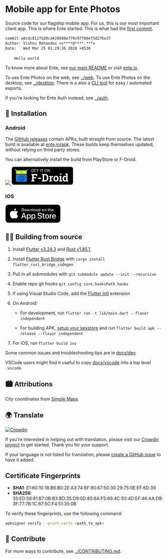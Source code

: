 # Mobile app for Ente Photos

Source code for our flagship mobile app. For us, this is our most important
client app. This is where Ente started. This is what had the [first
commit](https://github.com/ente-io/ente/commit/a8cdc811fd20ca4289d8e779c97f08ef5d276e37).

    commit a8cdc811fd20ca4289d8e779c97f08ef5d276e37
    Author: Vishnu Mohandas <v****@****.***>
    Date:   Wed Mar 25 01:29:36 2020 +0530

        Hello world

To know more about Ente, see [our main README](../README.md) or visit
[ente.io](https://ente.io).

To use Ente Photos on the web, see [../web](../web/README.md). To use Ente
Photos on the desktop, see [../desktop](../desktop/README.md). There is a also a
[CLI tool](../cli/README.md) for easy / automated exports.

If you're looking for Ente Auth instead, see [../auth](../auth/README.md).

## 📲 Installation

### Android

The [GitHub
releases](https://github.com/ente-io/ente/releases?q=photos-v1) contain
APKs, built straight from source. The latest build is available at
[ente.io/apk](https://ente.io/apk). These builds keep themselves updated,
without relying on third party stores.

You can alternatively install the build from PlayStore or F-Droid.

<a href="https://play.google.com/store/apps/details?id=io.ente.photos">
  <img height="59" src="../.github/assets/play-store-badge.png">
</a>
<a href="https://f-droid.org/packages/io.ente.photos.fdroid/">
  <img height="59" src="../.github/assets/f-droid-badge.png">
</a>

### iOS

<a href="https://apps.apple.com/in/app/ente-photos/id1542026904">
  <img height="59" src="../.github/assets/app-store-badge.svg">
</a>

## 🧑‍💻 Building from source

1. Install [Flutter v3.24.3](https://flutter.dev/docs/get-started/install) and [Rust v1.85.1](https://www.rust-lang.org/tools/install).

2. Install [Flutter Rust Bridge](https://cjycode.com/flutter_rust_bridge/) with `cargo install flutter_rust_bridge_codegen`

3. Pull in all submodules with `git submodule update --init --recursive`

4. Enable repo git hooks `git config core.hooksPath hooks`

5. If using Visual Studio Code, add the [Flutter
   Intl](https://marketplace.visualstudio.com/items?itemName=localizely.flutter-intl)
   extension

6. On Android:

   - For development, run `flutter run -t lib/main.dart --flavor independent`

   - For building APK, [setup your
     keystore](https://docs.flutter.dev/deployment/android#create-an-upload-keystore)
     and run `flutter build apk --release --flavor independent`

7. For iOS, run `flutter build ios`

Some common issues and troubleshooting tips are in [docs/dev](docs/dev.md).

VSCode users might find it useful to copy [docs/vscode](docs/vscode) into a top
level `.vscode`.

## 🏙️ Attributions

City coordinates from [Simple Maps](https://simplemaps.com/data/world-cities)

## 🌍 Translate

[![Crowdin](https://badges.crowdin.net/ente-photos-app/localized.svg)](https://crowdin.com/project/ente-photos-app)

If you're interested in helping out with translation, please visit our [Crowdin
project](https://crowdin.com/project/ente-photos-app) to get started. Thank you
for your support.

If your language is not listed for translation, please [create a GitHub
issue](https://github.com/ente-io/ente/issues/new?title=Request+for+New+Language+Translation&body=Language+name%3A)
to have it added.

## Certificate Fingerprints

- **SHA1**: E1:60:10:18:B6:B0:2E:A3:74:6F:90:67:50:30:29:75:0E:EF:6D:39
- **SHA256**: 35:ED:56:81:B7:0B:B3:BD:35:D9:0D:85:6A:F5:69:4C:50:4D:EF:46:AA:D8:3F:77:7B:1C:67:5C:F4:51:35:0B

To verify these fingerprints, use the following command:

```bash
apksigner verify --print-certs <path_to_apk>
```

## 💚 Contribute

For more ways to contribute, see [../CONTRIBUTING.md](../CONTRIBUTING.md).
